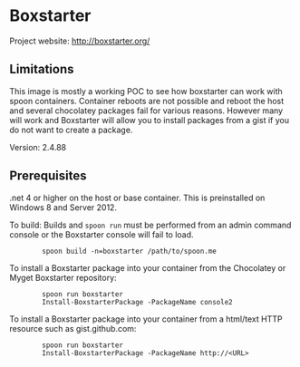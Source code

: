 # Boxstarter

Project website: http://boxstarter.org/

## Limitations
This image is mostly a working POC to see how boxstarter can work with spoon containers. Container reboots are not possible and reboot the host and several chocolatey packages fail for various reasons. However many will work and Boxstarter will allow you to install packages from a gist if you do not want to create a package.

Version: 2.4.88

## Prerequisites 
.net 4 or higher on the host or base container. This is preinstalled on Windows 8 and Server 2012.

To build: 
Builds and `spoon run` must be performed from an admin command console or the Boxstarter console will fail to load.

```
        spoon build -n=boxstarter /path/to/spoon.me
```
To install a Boxstarter package into your container from the Chocolatey or Myget Boxstarter repository:

```
		spoon run boxstarter
		Install-BoxstarterPackage -PackageName console2
```

To install a Boxstarter package into your container from a html/text HTTP resource such as gist.github.com:

```
		spoon run boxstarter
		Install-BoxstarterPackage -PackageName http://<URL>
```
